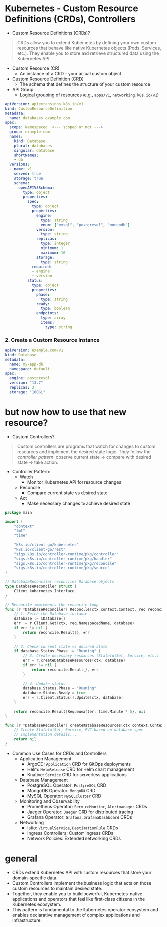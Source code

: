 # Kubernetes - Custom Resource Definitions (CRDs), Controllers


* Custom Resource Definitions (CRDs)?
> CRDs allow you to extend Kubernetes by defining your own custom resources that behave like native Kubernetes objects (Pods, Services, etc.). They enable you to store and retrieve structured data using the Kubernetes API.
* Custom Resource (CR)
    * An instance of a CRD - your actual custom object
* Custom Resource Definition (CRD)
    * The schema that defines the structure of your custom resource
* API Group:
    * Logical grouping of resources (e.g., `apps/v1`, `networking.k8s.io/v1`)

```yaml
apiVersion: apiextensions.k8s.io/v1
kind: CustomResourceDefinition
metadata:
  name: databases.example.com
spec:
  scope: Namespaced  <--- scoped or not --->
  group: example.com
  names:
    kind: Database
    plural: databases
    singular: database
    shortNames:
    - db
  versions:
  - name: v1
    served: true
    storage: true
    schema:
      openAPIV3Schema:
        type: object
        properties:
          spec:
            type: object
            properties:
              engine:
                type: string
                enum: ["mysql", "postgresql", "mongodb"]
              version:
                type: string
              replicas:
                type: integer
                minimum: 1
                maximum: 10
              storage:
                type: string
            required:
            - engine
            - version
          status:
            type: object
            properties:
              phase:
                type: string
              ready:
                type: boolean
              endpoints:
                type: array
                items:
                  type: string
```

### 2. Create a Custom Resource Instance
```yaml
apiVersion: example.com/v1
kind: Database
metadata:
  name: my-app-db
  namespace: default
spec:
  engine: postgresql
  version: "13.7"
  replicas: 3
  storage: "100Gi"
```

# but now how to use that new resource?

* Custom Controllers?
> Custom controllers are programs that watch for changes to custom resources and implement the desired state logic. They follow the _controller pattern_: observe current state → compare with desired state → take action.
* Controller Pattern:
    * Watch
        * Monitor Kubernetes API for resource changes
    * Reconcile
        * Compare current state vs desired state
    * Act
        * Make necessary changes to achieve desired state

```go
package main

import (
    "context"
    "fmt"
    "time"
    
    "k8s.io/client-go/kubernetes"
    "k8s.io/client-go/rest"
    "sigs.k8s.io/controller-runtime/pkg/controller"
    "sigs.k8s.io/controller-runtime/pkg/handler"
    "sigs.k8s.io/controller-runtime/pkg/reconcile"
    "sigs.k8s.io/controller-runtime/pkg/source"
)

// DatabaseReconciler reconciles Database objects
type DatabaseReconciler struct {
    Client kubernetes.Interface
}

// Reconcile implements the reconcile loop
func (r *DatabaseReconciler) Reconcile(ctx context.Context, req reconcile.Request) (reconcile.Result, error) {
    // 1. Fetch the Database instance
    database := &Database{}
    err := r.Client.Get(ctx, req.NamespacedName, database)
    if err != nil {
        return reconcile.Result{}, err
    }
    
    // 2. Check current state vs desired state
    if database.Status.Phase != "Running" {
        // 3. Create necessary resources (StatefulSet, Service, etc.)
        err = r.createDatabaseResources(ctx, database)
        if err != nil {
            return reconcile.Result{}, err
        }
        
        // 4. Update status
        database.Status.Phase = "Running"
        database.Status.Ready = true
        err = r.Client.Status().Update(ctx, database)
    }
    
    return reconcile.Result{RequeueAfter: time.Minute * 5}, nil
}

func (r *DatabaseReconciler) createDatabaseResources(ctx context.Context, db *Database) error {
    // Create StatefulSet, Service, PVC based on database spec
    // Implementation details...
    return nil
}
```

* Common Use Cases for CRDs and Controllers
    * Application Management
        * ArgoCD: `Application` CRD for GitOps deployments
        * Helm: `HelmRelease` CRD for Helm chart management
        * Knative: `Service` CRD for serverless applications
    * Database Management
        * PostgreSQL Operator: `PostgreSQL` CRD
        * MongoDB Operator: `MongoDB` CRD
        * MySQL Operator: `MySQLCluster` CRD
    * Monitoring and Observability
        * Prometheus Operator: `ServiceMonitor`, `Alertmanager` CRDs
        * Jaeger Operator: `Jaeger` CRD for distributed tracing
        * Grafana Operator: `Grafana`, `GrafanaDashboard` CRDs
    *  Networking
        * Istio: `VirtualService`, `DestinationRule` CRDs
        * Ingress Controllers: Custom ingress CRDs
        * Network Policies: Extended networking CRDs

# general
* CRDs extend Kubernetes API with custom resources that store your domain-specific data.
* Custom Controllers implement the business logic that acts on those custom resources to maintain desired state.
* Together, they enable you to build powerful, Kubernetes-native applications and operators that feel like first-class citizens in the Kubernetes ecosystem.
* This pattern is fundamental to the Kubernetes operator ecosystem and enables declarative management of complex applications and infrastructure.
